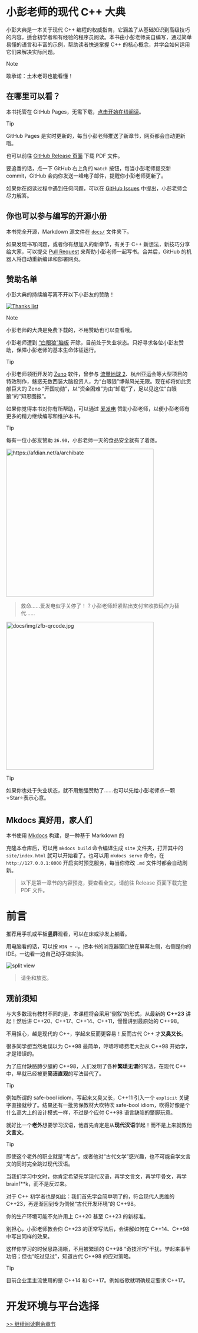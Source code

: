 # 小彭老师的现代 C++ 大典

小彭大典是一本关于现代 C++ 编程的权威指南，它涵盖了从基础知识到高级技巧的内容，适合初学者和有经验的程序员阅读。本书由小彭老师亲自编写，通过简单易懂的语言和丰富的示例，帮助读者快速掌握 C++ 的核心概念，并学会如何运用它们来解决实际问题。

> [!NOTE]
> 敢承诺：土木老哥也能看懂！

## 在哪里可以看？

本书托管在 GitHub Pages，无需下载，[点击开始在线阅读](https://parallel101.github.io/cppguidebook)。

> [!TIP]
> GitHub Pages 是实时更新的，每当小彭老师推送了新章节，网页都会自动更新哦。

也可以前往 [GitHub Release 页面](https://github.com/parallel101/cppguidebook/releases) 下载 PDF 文件。

要追番的话，点一下 GitHub 右上角的 `Watch` 按钮，每当小彭老师提交新 commit，GitHub 会向你发送一峰电子邮件，提醒你小彭老师更新了。

如果你在阅读过程中遇到任何问题，可以在 [GitHub Issues](https://github.com/parallel101/cppguidebook/issues) 中提出，小彭老师会尽力解答。

## 你也可以参与编写的开源小册

本书完全开源，Markdown 源文件在 [`docs/`](docs/) 文件夹下。

如果发现书写问题，或者你有想加入的新章节，有关于 C++ 新想法，新技巧分享给大家，可以提交 [Pull Request](https://docs.github.com/en/pull-requests/collaborating-with-pull-requests/proposing-changes-to-your-work-with-pull-requests/creating-a-pull-request) 来帮助小彭老师一起写书。合并后，GitHub 的机器人将自动重新编译和部署网页。

## 赞助名单

小彭大典的持续编写离不开以下小彭友的赞助！

[![Thanks list](docs/img/thanks.png)](https://afdian.net/a/archibate)

> [!NOTE]
> 小彭老师的大典是免费下载的，不用赞助也可以查看哦。

小彭老师遭到 [“白眼狼”脑板](https://zjnews.zjol.com.cn/zjnews/hznews/201612/t20161202_2143682.shtml) 开除，目前处于失业状态。只好寻求各位小彭友赞助，保障小彭老师的基本生命体征运行。

> [!TIP]
> 小彭老师领衔开发的 [Zeno](https://github.com/zenustech/zeno) 软件，曾参与 [流量地球 2](https://t.cj.sina.com.cn/articles/view/1738690784/v67a250e0019013tli)、杭州亚运会等大型项目的特效制作，魅惑无数西装大脑投资人，为“白眼狼”博得风光无限。现在却将如此贡献巨大的 Zeno “开国功勋”，以“资金困难”为由“卸载”了，足以见这位“白眼狼”的“知恩图报”。

如果你觉得本书对你有所帮助，可以通过 [爱发电](https://afdian.net/a/archibate) 赞助小彭老师，以便小彭老师有更多的精力继续编写和维护本书。

> [!TIP]
> 每有一位小彭友赞助 `26.90`，小彭老师一天的食品安全就有了着落。

<a href="https://afdian.net/a/archibate"><img src="https://142857.red/afdian-qrcode.jpg?y" alt="https://afdian.net/a/archibate" width="400px"/></a>

> 救命……爱发电似乎关停了！？小彭老师赶紧贴出支付宝收款码作为替代……

<img src="docs/img/zfb-qrcode.jpg" alt="docs/img/zfb-qrcode.jpg" width="400px"/>

> [!TIP]
> 如果你也处于失业状态，就不用勉强赞助了……也可以先给小彭老师点一颗⭐Star⭐表示心意。

## Mkdocs 真好用，家人们

本书使用 [Mkdocs](https://www.mkdocs.org/) 构建，是一种基于 Markdown 的

克隆本仓库后，可以用 `mkdocs build` 命令编译生成 `site` 文件夹，打开其中的 `site/index.html` 就可以开始看了。也可以用 `mkdocs serve` 命令，在 `http://127.0.0.1:8000` 开启实时预览服务，每当你修改 `.md` 文件时都会自动刷新。

> 以下是第一章节的内容预览，要查看全文，请前往 Release 页面下载完整 PDF 文件。

# 前言

推荐用手机或平板**竖屏**观看，可以在床或沙发上躺着。

用电脑看的话，可以按 `WIN + ←`，把本书的浏览器窗口放在屏幕左侧，右侧是你的 IDE。一边看一边自己动手做实验。

![split view](docs/img/slide.jpg)

> 请坐和放宽。

## 观前须知

与大多数现有教材不同的是，本课程将会采用“倒叙”的形式，从最新的 **C++23** 讲起！然后讲 C++20、C++17、C++14、C++11，慢慢讲到最原始的 C++98。

不用担心，越是现代的 C++，学起来反而更容易！反而古代 C++ 才**又臭又长**。

很多同学想当然地误以为 C++98 最简单，哼哧哼哧费老大劲从 C++98 开始学，才是错误的。

为了应付缺胳膊少腿的 C++98，人们发明了各种**繁琐无谓**的写法，在现代 C++ 中，早就已经被更**简洁直观**的写法替代了。

> [!TIP]
> 例如所谓的 safe-bool idiom，写起来又臭又长，C++11 引入一个 `explicit` 关键字直接就秒了。结果还有一批劳保教材大吹特吹 safe-bool idiom，吹得好像是个什么高大上的设计模式一样，不过是个应付 C++98 语言缺陷的蹩脚玩意。

就好比一个**老外**想要学习汉语，他首先肯定是从**现代汉语**学起！而不是上来就教他**文言文**。

> [!TIP]
> 即使这个老外的职业就是“考古”，或者他对“古代文学”感兴趣，也不可能自学文言文的同时完全跳过现代汉语。

当我们学习中文时，你肯定希望先学现代汉语，再学文言文，再学甲骨文，再学 brainf\*\*k，而不是反过来。

对于 C++ 初学者也是如此：我们首先学会简单明了的，符合现代人思维的 C++23，再逐渐回到专为伺候“古代开发环境”的 C++98。

你的生产环境可能不允许用上 C++20 甚至 C++23 的新标准。

别担心，小彭老师教会你 C++23 的正常写法后，会讲解如何在 C++14、C++98 中写出同样的效果。

这样你学习的时候思路清晰，不用被繁琐的 C++98 “奇技淫巧”干扰，学起来事半功倍；但也“吃过见过”，知道古代 C++98 的应对策略。

> [!TIP]
> 目前企业里主流使用的是 C++14 和 C++17。例如谷歌就明确规定要求 C++17。

# 开发环境与平台选择

[>> 继续阅读剩余章节](https://parallel101.github.io/cppguidebook)
